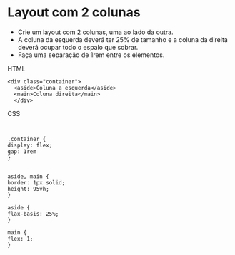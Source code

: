 # Layout com 2 colunas

- Crie um layout com 2 colunas, uma ao lado da outra. 
- A coluna da esquerda deverá ter 25% de tamanho e a coluna da direita deverá ocupar todo o espalo que sobrar.
- Faça uma separação de 1rem entre os elementos. 

HTML 
```
<div class="container">
  <aside>Coluna a esquerda</aside>
  <main>Coluna direita</main>
  </div>
  ```

  CSS 
  ```


.container {
  display: flex; 
  gap: 1rem
}


aside, main {
  border: 1px solid;
  height: 95vh;
}

aside {
  flax-basis: 25%;
}

main {
  flex: 1;
}
```

